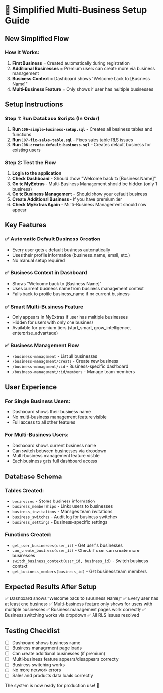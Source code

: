 # 🚀 Simplified Multi-Business Setup Guide

## **New Simplified Flow**

### **How It Works:**
1. **First Business** = Created automatically during registration
2. **Additional Businesses** = Premium users can create more via business management
3. **Business Context** = Dashboard shows "Welcome back to [Business Name]"
4. **Multi-Business Feature** = Only shows if user has multiple businesses

## **Setup Instructions**

### **Step 1: Run Database Scripts (In Order)**

1. **Run `106-simple-business-setup.sql`** - Creates all business tables and functions
2. **Run `107-fix-sales-table.sql`** - Fixes sales table RLS issues
3. **Run `108-create-default-business.sql`** - Creates default business for existing users

### **Step 2: Test the Flow**

1. **Login to the application**
2. **Check Dashboard** - Should show "Welcome back to [Business Name]"
3. **Go to MyExtras** - Multi-Business Management should be hidden (only 1 business)
4. **Go to Business Management** - Should show your default business
5. **Create Additional Business** - If you have premium tier
6. **Check MyExtras Again** - Multi-Business Management should now appear

## **Key Features**

### **✅ Automatic Default Business Creation**
- Every user gets a default business automatically
- Uses their profile information (business_name, email, etc.)
- No manual setup required

### **✅ Business Context in Dashboard**
- Shows "Welcome back to [Business Name]"
- Uses current business name from business management context
- Falls back to profile business_name if no current business

### **✅ Smart Multi-Business Feature**
- Only appears in MyExtras if user has multiple businesses
- Hidden for users with only one business
- Available for premium tiers (start_smart, grow_intelligence, enterprise_advantage)

### **✅ Business Management Flow**
- `/business-management` - List all businesses
- `/business-management/create` - Create new business
- `/business-management/:id` - Business-specific dashboard
- `/business-management/:id/members` - Manage team members

## **User Experience**

### **For Single Business Users:**
- Dashboard shows their business name
- No multi-business management feature visible
- Full access to all other features

### **For Multi-Business Users:**
- Dashboard shows current business name
- Can switch between businesses via dropdown
- Multi-business management feature visible
- Each business gets full dashboard access

## **Database Schema**

### **Tables Created:**
- `businesses` - Stores business information
- `business_memberships` - Links users to businesses
- `business_invitations` - Manages team invitations
- `business_switches` - Audit log for business switches
- `business_settings` - Business-specific settings

### **Functions Created:**
- `get_user_businesses(user_id)` - Get user's businesses
- `can_create_business(user_id)` - Check if user can create more businesses
- `switch_business_context(user_id, business_id)` - Switch business context
- `get_business_members(business_id)` - Get business team members

## **Expected Results After Setup**

✅ Dashboard shows "Welcome back to [Business Name]"
✅ Every user has at least one business
✅ Multi-business feature only shows for users with multiple businesses
✅ Business management pages work correctly
✅ Business switching works via dropdown
✅ All RLS issues resolved

## **Testing Checklist**

- [ ] Dashboard shows business name
- [ ] Business management page loads
- [ ] Can create additional businesses (if premium)
- [ ] Multi-business feature appears/disappears correctly
- [ ] Business switching works
- [ ] No more network errors
- [ ] Sales and products data loads correctly

The system is now ready for production use! 🎉




